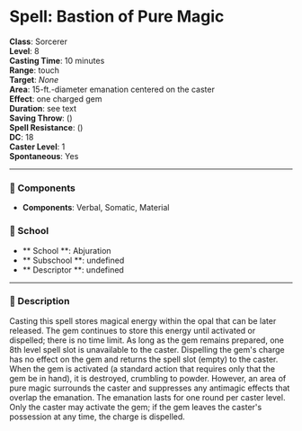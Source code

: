 
# Spell: Bastion of Pure Magic
**Class**: Sorcerer  
**Level**: 8  
**Casting Time**: 10 minutes  
**Range**: touch  
**Target**: _None_  
**Area**: 15-ft.-diameter emanation centered on the caster  
**Effect**: one charged gem  
**Duration**: see text  
**Saving Throw**:  ()  
**Spell Resistance**:  ()  
**DC**: 18  
**Caster Level**: 1  
**Spontaneous**: Yes

---

### 🔮 Components
- **Components**: Verbal, Somatic, Material

### 🏫 School
- ** School **: Abjuration
- ** Subschool **: undefined
- ** Descriptor **: undefined
---

### 📜 Description
Casting this spell stores magical energy within the opal that can be later released. The gem continues to store this energy until activated or dispelled; there is no time limit. As long as the gem remains prepared, one 8th level spell slot is unavailable to the caster. Dispelling the gem's charge has no effect on the gem and returns the spell slot (empty) to the caster. When the gem is activated (a standard action that requires only that the gem be in hand), it is destroyed, crumbling to powder. However, an area of pure magic surrounds the caster and suppresses any antimagic effects that overlap the emanation. The emanation lasts for one round per caster level. Only the caster may activate the gem; if the gem leaves the caster's possession at any time, the charge is dispelled.
